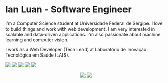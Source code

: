 # Ian Luan - Software Engineer

I'm a Computer Science student at Universidade Federal de Sergipe. I love to build things and work with web development. I am very interested in scalable and data-driven applications. I'm also passionate about machine learning and computer vision.

I work as a Web Developer (Tech Lead) at Laboratório de Inovação Tecnológica em Saúde (LAIS).
 
[<img src="https://img.shields.io/badge/linkedin-%230077B5.svg?&style=for-the-badge&logo=linkedin&logoColor=white" />](https://www.linkedin.com/in/ianluan/)
[<img src="https://img.shields.io/badge/twitter-%231DA1F2.svg?&style=for-the-badge&logo=twitter&logoColor=white" />](https://twitter/ianluan)
[<img src="https://img.shields.io/badge/Telegram-2CA5E0?style=for-the-badge&logo=telegram&logoColor=white" />](https://t.me/IanLuan)
[<img src="https://img.shields.io/badge/IanLuan%237335-7289DA?style=for-the-badge&logo=discord&logoColor=white" />](https://discord.com)
[<img src="https://img.shields.io/badge/ianluan13@gmail.com-D14836?style=for-the-badge&logo=gmail&logoColor=white" />](mailto:ianluan13@gmail.com)


<p style="text-align: center">
  <img src="https://github-readme-stats.vercel.app/api?username=IanLuan&theme=dracula&line_height=27">
  <img src="https://github-readme-stats.vercel.app/api/top-langs/?username=IanLuan&hide=html,css&theme=dracula">
</p>
